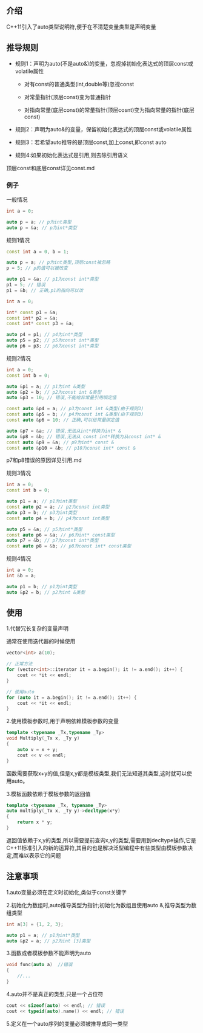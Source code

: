 ## 介绍

C++11引入了auto类型说明符,便于在不清楚变量类型是声明变量

## 推导规则

- 规则1：声明为auto(不是auto&)的变量，忽视掉初始化表达式的顶层const或volatile属性
  - 对有const的普通类型(int,double等)忽视const

  - 对常量指针(顶层const)变为普通指针

  - 对指向常量(底层const)的常量指针(顶层cosnt)变为指向常量的指针(底层const)

- 规则2：声明为auto&的变量，保留初始化表达式的顶层const或volatile属性
- 规则3：若希望auto推导的是顶层const,加上const,即const auto
- 规则4:如果初始化表达式是引用,则去除引用语义

顶层const和底层const详见const.md

### 例子

一般情况

```c++
int a = 0;

auto p = a; // p为int类型
auto p = &a; // p为int*类型
```

规则1情况

```c++
const int a = 0, b = 1;

auto p = a; // p为int类型,顶层const被忽略
p = 5; // p的值可以被改变

auto p1 = &a; // p1为const int*类型
p1 = 5; // 错误
p1 = &b; // 正确,p1的指向可以改
```

```c++
int a = 0;

int* const p1 = &a;
const int* p2 = &a;
const int* const p3 = &a;

auto p4 = p1; // p4为int*类型
auto p5 = p2; // p5为const int*类型
auto p6 = p3; // p6为const int*类型
```

规则2情况

```c++
int a = 0;
const int b = 0;

auto &p1 = a; // p1为int &类型
auto &p2 = b; // p2为const int &类型
auto &p3 = 10; // 错误,不能给非常量引用绑定值

const auto &p4 = a; // p3为const int &类型(由于规则3)
const auto &p5 = b; // p4为const int &类型(由于规则3)
const auto &p6 = 10; // 正确,可以给常量绑定值

auto &p7 = &a; // 错误,无法从int*转换为int* &
auto &p8 = &b; // 错误,无法从 const int*转换为从const int* &
const auto &p9 = &a; // p9为int* const &
const auto &p10 = &b; // p10为const int* const &
```

p7和p8错误的原因详见引用.md

规则3情况

```c++
int a = 0;
const int b = 0;

auto p1 = a; // p1为int类型
const auto p2 = a; // p2为const int类型
auto p3 = b; // p3为int类型
const auto p4 = b; // p4为const int类型

auto p5 = &a; // p5为int*类型
const auto p6 = &a; // p6为int* const类型
auto p7 = &b; // p7为const int*类型
const auto p8 = &b; // p8为const int* const类型
```

规则4情况

```c++
int a = 0;
int &b = a;

auto p1 = b; // p1为int类型
auto &p2 = b; // p2为int &类型
```



## 使用

1.代替冗长复杂的变量声明

通常在使用迭代器的时候使用

```c++
vector<int> a(10);

// 正常方法
for (vector<int>::iterator it = a.begin(); it != a.end(); it++) {
    cout << *it << endl;
}

// 使用auto
for (auto it = a.begin(); it != a.end(); it++) {
    cout << *it << endl;
}
```

2.使用模板参数时,用于声明依赖模板参数的变量

```c++
template <typename _Tx,typename _Ty>
void Multiply(_Tx x, _Ty y)
{
    auto v = x + y;
    cout << v << endl;
}
```

函数需要获取x+y的值,但是x,y都是模板类型,我们无法知道其类型,这时就可以使用auto。

3.模板函数依赖于模板参数的返回值

```c++
template <typename _Tx, typename _Ty>
auto multiply(_Tx x, _Ty y)->decltype(x*y)
{
    return x * y;
}
```

返回值依赖于x,y的类型,所以需要提前查询x,y的类型,需要用到decltype操作,它是C++11标准引入的新的运算符,其目的也是解决泛型编程中有些类型由模板参数决定,而难以表示它的问题

## 注意事项

1.auto变量必须在定义时初始化,类似于const关键字

2.初始化为数组时,auto推导类型为指针;初始化为数组且使用auto &,推导类型为数组类型

```c++
int a[3] = {1, 2, 3};

auto p1 = a; // p1为int*类型
auto &p2 = a; // p2为int [3]类型
```

3.函数或者模板参数不能声明为auto

```c++
void func(auto a)  //错误
{
    //... 
}
```

4.auto并不是真正的类型,只是一个占位符

```c++
cout << sizeof(auto) << endl; // 错误
cout << typeid(auto).name() << endl; // 错误
```

5.定义在一个auto序列的变量必须被推导成同一类型